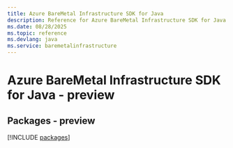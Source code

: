 ```yaml
---
title: Azure BareMetal Infrastructure SDK for Java
description: Reference for Azure BareMetal Infrastructure SDK for Java
ms.date: 08/28/2025
ms.topic: reference
ms.devlang: java
ms.service: baremetalinfrastructure
---
```

# Azure BareMetal Infrastructure SDK for Java - preview
## Packages - preview
[!INCLUDE [packages](baremetal-infrastructure-index.md)]